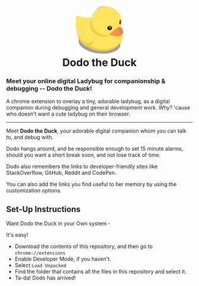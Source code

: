 <h1 align="center">
  <img src="resources/img/ducky128.png"/><br>
Dodo the Duck</h1>


### Meet your online digital Ladybug for companionship & debugging -- Dodo the Duck! 

A chrome extension to overlay a tiny, adorable ladybug, as a digital companion during debugging and general development work. Why? 'cause who doesn't want a cute ladybug on their browser.



-----------------------



Meet **Dodo the Duck**, your adorable digital companion whom you can talk to, and debug with. 

Dodo hangs around, and be responsible enough to set 15 minute alarms, should you want a short break soon, and not lose track of time.

Dodo also remembers the links to developer-friendly sites like StackOverflow, GitHub, Reddit and CodePen.

You can also add the links you find useful to her memory by using the customization options. 


## Set-Up Instructions

Want Dodo the Duck in your Own system - 

It's easy! 

* Download the contents of this repository, and then go to ```chrome://extensions```
* Enable Developer Mode, if you haven't.
* Select ```Load Unpacked```
* Find the folder that contains all the files in this repository and select it.
* Ta-da! Dodo has arrived!


